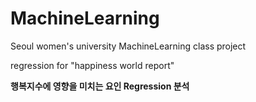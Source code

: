 # MachineLearning
Seoul women's university MachineLearning class project

regression for "happiness world report"

**행복지수에 영향을 미치는 요인 Regression 분석**
